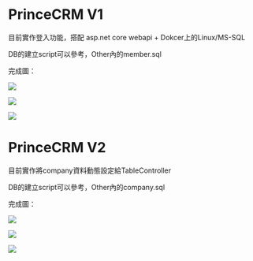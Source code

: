 # PrinceCRM V1

目前實作登入功能，搭配 asp.net core webapi + Dokcer上的Linux/MS-SQL

DB的建立script可以參考，Other內的member.sql

完成圖：


![](https://github.com/n913239/PrinceCRM/blob/master/PrinceCRM/Other/PrinceCRMV101.png)


![](https://github.com/n913239/PrinceCRM/blob/master/PrinceCRM/Other/PrinceCRMV102.png)


![](https://github.com/n913239/PrinceCRM/blob/master/PrinceCRM/Other/PrinceCRMV103.png)



# PrinceCRM V2

目前實作將company資料動態設定給TableController

DB的建立script可以參考，Other內的company.sql

完成圖：


![](https://github.com/n913239/PrinceCRM/blob/master/PrinceCRM/Other/PrinceCRMV201.png)


![](https://github.com/n913239/PrinceCRM/blob/master/PrinceCRM/Other/PrinceCRMV202.png)


![](https://github.com/n913239/PrinceCRM/blob/master/PrinceCRM/Other/PrinceCRMV203.png)

